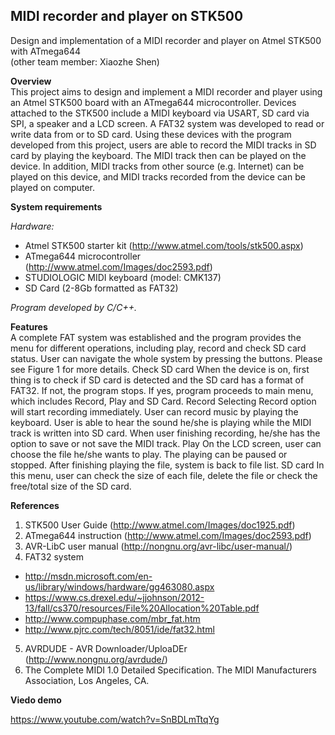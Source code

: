 ## MIDI recorder and player on STK500

Design and implementation of a MIDI recorder and player on Atmel STK500 with ATmega644  
(other team member: Xiaozhe Shen)

**Overview**  
This project aims to design and implement a MIDI recorder and player using an Atmel STK500 board with an ATmega644 microcontroller. Devices attached to the STK500 include a MIDI keyboard via USART, SD card via SPI, a speaker and a LCD screen. A FAT32 system was developed to read or write data from or to SD card. Using these devices with the program developed from this project, users are able to record the MIDI tracks in SD card by playing the keyboard. The MIDI track then can be played on the device. In addition, MIDI tracks from other source (e.g. Internet) can be played on this device, and MIDI tracks recorded from the device can be played on computer. 

**System requirements**

_Hardware:_  
* Atmel STK500 starter kit (http://www.atmel.com/tools/stk500.aspx)
* ATmega644 microcontroller (http://www.atmel.com/Images/doc2593.pdf)
* STUDIOLOGIC MIDI keyboard (model: CMK137)
* SD Card (2-8Gb formatted as FAT32)

_Program developed by C/C++._

**Features**  
A complete FAT system was established and the program provides the menu for different operations, including play, record and check SD card status. User can navigate the whole system by pressing the buttons. Please see Figure 1 for more details. 
Check SD card
When the device is on, first thing is to check if SD card is detected and the SD card has a format of FAT32. If not, the program stops. If yes, program proceeds to main menu, which includes Record, Play and SD Card.
Record
Selecting Record option will start recording immediately. User can record music by playing the keyboard. User is able to hear the sound he/she is playing while the MIDI track is written into SD card. When user finishing recording, he/she has the option to save or not save the MIDI track.
Play
On the LCD screen, user can choose the file he/she wants to play. The playing can be paused or stopped. After finishing playing the file, system is back to file list.
SD card
In this menu, user can check the size of each file, delete the file or check the free/total size of the SD card.

**References**  
 1. STK500 User Guide (http://www.atmel.com/Images/doc1925.pdf)
 2. ATmega644 instruction (http://www.atmel.com/Images/doc2593.pdf)
 3. AVR-LibC user manual (http://nongnu.org/avr-libc/user-manual/)
 4. FAT32 system
* http://msdn.microsoft.com/en-us/library/windows/hardware/gg463080.aspx
* https://www.cs.drexel.edu/~jjohnson/2012-13/fall/cs370/resources/File%20Allocation%20Table.pdf
* http://www.compuphase.com/mbr_fat.htm
* http://www.pjrc.com/tech/8051/ide/fat32.html
 5. AVRDUDE - AVR Downloader/UploaDEr (http://www.nongnu.org/avrdude/)
 6. The Complete MIDI 1.0 Detailed Specification. The MIDI Manufacturers Association, Los Angeles, CA.
 

**Viedo demo**

https://www.youtube.com/watch?v=SnBDLmTtqYg
